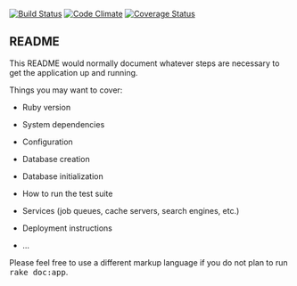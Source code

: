 [![Build Status](https://travis-ci.org/speasley/supply.svg?branch=master)](https://travis-ci.org/speasley/supply)
[![Code Climate](https://codeclimate.com/github/speasley/supply/badges/gpa.svg)](https://codeclimate.com/github/speasley/supply)
[![Coverage Status](https://coveralls.io/repos/speasley/supply/badge.svg?branch=master)](https://coveralls.io/r/speasley/supply?branch=master)

## README

This README would normally document whatever steps are necessary to get the
application up and running.

Things you may want to cover:

* Ruby version

* System dependencies

* Configuration

* Database creation

* Database initialization

* How to run the test suite

* Services (job queues, cache servers, search engines, etc.)

* Deployment instructions

* ...


Please feel free to use a different markup language if you do not plan to run
<tt>rake doc:app</tt>.
